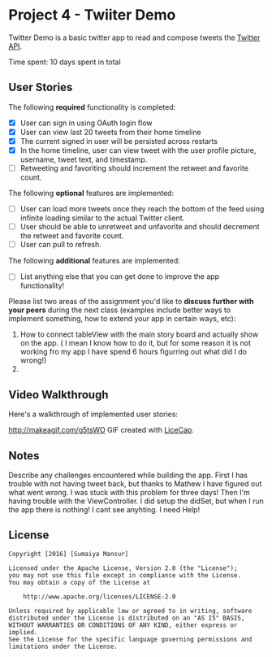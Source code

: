 # Project 4 - Twiiter Demo

Twitter Demo is a basic twitter app to read and compose tweets the [Twitter API](https://apps.twitter.com/).

Time spent: 10 days spent in total

## User Stories

The following **required** functionality is completed:

- [x] User can sign in using OAuth login flow
- [x] User can view last 20 tweets from their home timeline
- [x] The current signed in user will be persisted across restarts
- [x] In the home timeline, user can view tweet with the user profile picture, username, tweet text, and timestamp.
- [ ] Retweeting and favoriting should increment the retweet and favorite count.

The following **optional** features are implemented:

- [ ] User can load more tweets once they reach the bottom of the feed using infinite loading similar to the actual Twitter client.
- [ ] User should be able to unretweet and unfavorite and should decrement the retweet and favorite count.
- [ ] User can pull to refresh.

The following **additional** features are implemented:

- [ ] List anything else that you can get done to improve the app functionality!

Please list two areas of the assignment you'd like to **discuss further with your peers** during the next class (examples include better ways to implement something, how to extend your app in certain ways, etc):

1. How to connect tableView with the main story board and actually show on the app. ( I mean I know how to do it, but for some reason it is not working fro my app I have spend 6 hours figurring out what did I do wrong!)
2. 

## Video Walkthrough 

Here's a walkthrough of implemented user stories:

http://makeagif.com/g5tsWO
GIF created with [LiceCap](http://www.cockos.com/licecap/).

## Notes

Describe any challenges encountered while building the app.
First I has trouble with not having tweet back, but thanks to Mathew I have figured out what went wrong. I was stuck with this problem for three days!
Then I'm having trouble with the ViewController. I did setup the didSet, but when I run the app there is nothing! I cant see anyhting. I need Help!

## License

    Copyright [2016] [Sumaiya Mansur]

    Licensed under the Apache License, Version 2.0 (the "License");
    you may not use this file except in compliance with the License.
    You may obtain a copy of the License at

        http://www.apache.org/licenses/LICENSE-2.0

    Unless required by applicable law or agreed to in writing, software
    distributed under the License is distributed on an "AS IS" BASIS,
    WITHOUT WARRANTIES OR CONDITIONS OF ANY KIND, either express or implied.
    See the License for the specific language governing permissions and
    limitations under the License.
